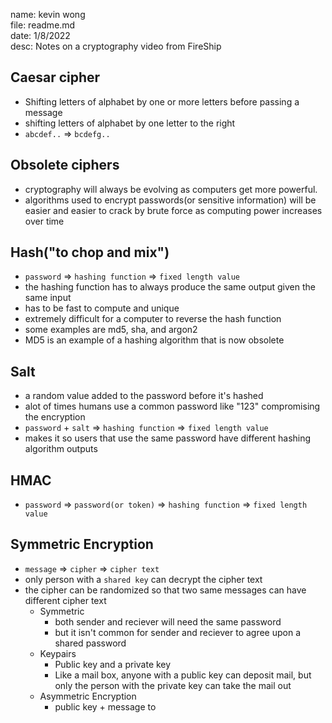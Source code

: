 name: kevin wong\
file: readme.md\
date: 1/8/2022\
desc: Notes on a cryptography video from FireShip

## Caesar cipher
* Shifting letters of alphabet by one or more letters before passing a message 
* shifting letters of alphabet by one letter to the right
* ```abcdef..``` => ```bcdefg..```

## Obsolete ciphers
* cryptography will always be evolving as computers get more powerful.
* algorithms used to encrypt passwords(or sensitive information) will be easier and easier to crack by brute force as computing power increases over time

## Hash("to chop and mix")
* ```password``` => ```hashing function``` => ```fixed length value```
* the hashing function has to always produce the same output given the same input
* has to be fast to compute and unique
* extremely difficult for a computer to reverse the hash function
* some examples are md5, sha, and argon2
* MD5 is an example of a hashing algorithm that is now obsolete

## Salt
* a random value added to the password before it's hashed
* alot of times humans use a common password like "123" compromising the encryption
* ```password``` + ```salt``` => ```hashing function``` => ```fixed length value```
* makes it so users that use the same password have different hashing algorithm outputs

## HMAC
* ```password``` => ```password(or token)``` => ```hashing function``` => ```fixed length value```

## Symmetric Encryption
* ```message``` => ```cipher``` => ```cipher text```
* only person with a ```shared key``` can decrypt the cipher text
* the cipher can be randomized so that two same messages can have different cipher text
   * Symmetric
      * both sender and reciever will need the same password
      * but it isn't common for sender and reciever to agree upon a shared password
   * Keypairs
      * Public key and a private key
      * Like a mail box, anyone with a public key can deposit mail, but only the person with the private key can take the mail out
   * Asymmetric Encryption
      * public key + message to 
